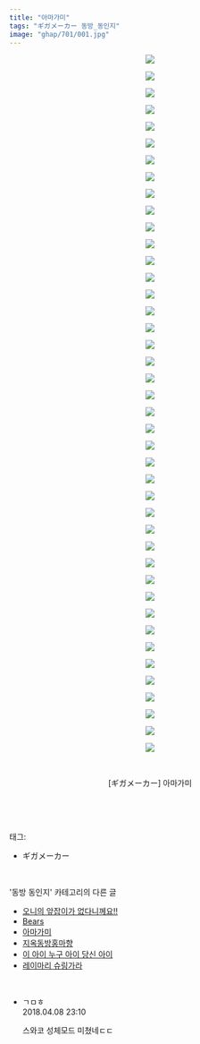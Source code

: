 ```yaml
---
title: "아마가미"
tags: "ギガメーカー 동방_동인지"
image: "ghap/701/001.jpg"
---
```

<div class="article">
<p style="text-align: center; clear: none; float: none;"><img src="{{ site.nasurl }}/ghap/701/001.jpg"/></p>
<p style="text-align: center; clear: none; float: none;"><img src="{{ site.nasurl }}/ghap/701/002.jpg"/></p>
<p style="text-align: center; clear: none; float: none;"><img src="{{ site.nasurl }}/ghap/701/003.jpg"/></p>
<p style="text-align: center; clear: none; float: none;"><img src="{{ site.nasurl }}/ghap/701/004.jpg"/></p>
<p style="text-align: center; clear: none; float: none;"><img src="{{ site.nasurl }}/ghap/701/005.jpg"/></p>
<p style="text-align: center; clear: none; float: none;"><img src="{{ site.nasurl }}/ghap/701/006.jpg"/></p>
<p style="text-align: center; clear: none; float: none;"><img src="{{ site.nasurl }}/ghap/701/007.jpg"/></p>
<p style="text-align: center; clear: none; float: none;"><img src="{{ site.nasurl }}/ghap/701/008.jpg"/></p>
<p style="text-align: center; clear: none; float: none;"><img src="{{ site.nasurl }}/ghap/701/009.jpg"/></p>
<p style="text-align: center; clear: none; float: none;"><img src="{{ site.nasurl }}/ghap/701/010.jpg"/></p>
<p style="text-align: center; clear: none; float: none;"><img src="{{ site.nasurl }}/ghap/701/011.jpg"/></p>
<p style="text-align: center; clear: none; float: none;"><img src="{{ site.nasurl }}/ghap/701/012.jpg"/></p>
<p style="text-align: center; clear: none; float: none;"><img src="{{ site.nasurl }}/ghap/701/013.jpg"/></p>
<p style="text-align: center; clear: none; float: none;"><img src="{{ site.nasurl }}/ghap/701/014.jpg"/></p>
<p style="text-align: center; clear: none; float: none;"><img src="{{ site.nasurl }}/ghap/701/015.jpg"/></p>
<p style="text-align: center; clear: none; float: none;"><img src="{{ site.nasurl }}/ghap/701/016.jpg"/></p>
<p style="text-align: center; clear: none; float: none;"><img src="{{ site.nasurl }}/ghap/701/017.jpg"/></p>
<p style="text-align: center; clear: none; float: none;"><img src="{{ site.nasurl }}/ghap/701/018.jpg"/></p>
<p style="text-align: center; clear: none; float: none;"><img src="{{ site.nasurl }}/ghap/701/019.jpg"/></p>
<p style="text-align: center; clear: none; float: none;"><img src="{{ site.nasurl }}/ghap/701/020.jpg"/></p>
<p style="text-align: center; clear: none; float: none;"><img src="{{ site.nasurl }}/ghap/701/021.jpg"/></p>
<p style="text-align: center; clear: none; float: none;"><img src="{{ site.nasurl }}/ghap/701/022.jpg"/></p>
<p style="text-align: center; clear: none; float: none;"><img src="{{ site.nasurl }}/ghap/701/023.jpg"/></p>
<p style="text-align: center; clear: none; float: none;"><img src="{{ site.nasurl }}/ghap/701/024.jpg"/></p>
<p style="text-align: center; clear: none; float: none;"><img src="{{ site.nasurl }}/ghap/701/025.jpg"/></p>
<p style="text-align: center; clear: none; float: none;"><img src="{{ site.nasurl }}/ghap/701/026.jpg"/></p>
<p style="text-align: center; clear: none; float: none;"><img src="{{ site.nasurl }}/ghap/701/027.jpg"/></p>
<p style="text-align: center; clear: none; float: none;"><img src="{{ site.nasurl }}/ghap/701/028.jpg"/></p>
<p style="text-align: center; clear: none; float: none;"><img src="{{ site.nasurl }}/ghap/701/029.jpg"/></p>
<p style="text-align: center; clear: none; float: none;"><img src="{{ site.nasurl }}/ghap/701/030.jpg"/></p>
<p style="text-align: center; clear: none; float: none;"><img src="{{ site.nasurl }}/ghap/701/031.jpg"/></p>
<p style="text-align: center; clear: none; float: none;"><img src="{{ site.nasurl }}/ghap/701/032.jpg"/></p>
<p style="text-align: center; clear: none; float: none;"><img src="{{ site.nasurl }}/ghap/701/033.jpg"/></p>
<p style="text-align: center; clear: none; float: none;"><img src="{{ site.nasurl }}/ghap/701/034.jpg"/></p>
<p style="text-align: center; clear: none; float: none;"><img src="{{ site.nasurl }}/ghap/701/035.jpg"/></p>
<p style="text-align: center; clear: none; float: none;"><img src="{{ site.nasurl }}/ghap/701/036.jpg"/></p>
<p style="text-align: center; clear: none; float: none;"><img src="{{ site.nasurl }}/ghap/701/037.jpg"/></p>
<p style="text-align: center; clear: none; float: none;"><img src="{{ site.nasurl }}/ghap/701/038.jpg"/></p>
<p style="text-align: center; clear: none; float: none;"><img src="{{ site.nasurl }}/ghap/701/039.jpg"/></p>
<p style="text-align: center; clear: none; float: none;"><img src="{{ site.nasurl }}/ghap/701/040.jpg"/></p>
<p style="text-align: center; clear: none; float: none;"><img src="{{ site.nasurl }}/ghap/701/041.jpg"/></p>
<p style="text-align: center; clear: none; float: none;"><img src="{{ site.nasurl }}/ghap/701/042.jpg"/></p>
<p style="text-align: center; clear: none; float: none;"><br/></p>
<p style="text-align: center; clear: none; float: none;">[ギガメーカー] 아마가미</p>
<p><br/></p>
</div><br/>
<div class="tagTrail">
<p>태그: </p>
<ul>
<li>ギガメーカー</li>
</ul>
</div><br/>
<div class="another">
<p>'동방 동인지' 카테고리의 다른 글</p>
<ul>
<li><a href="/2016-07-06-ghap_703">오니의 앞잡이가 없다니께요!!</a></li>
<li><a href="/2016-07-06-ghap_702">Bears</a></li>
<li><a href="/2016-07-06-ghap_701">아마가미</a></li>
<li><a href="/2016-07-06-ghap_700">지옥동방홍마향</a></li>
<li><a href="/2016-07-06-ghap_699">이 아이 누구 아이 당신 아이</a></li>
<li><a href="/2016-07-06-ghap_698">레이마리 슈링가라</a></li>
</ul>
</div><br/>
<div class="cb_module cb_fluid">
<div class="cb_wrt cb_profile">
<div class="comment">
<ul>
<li class="cb_thumb_off" id="comment15235637">
<div class="cb_comment_area">
<div class="cb_info_area">
<div class="cb_section">
<span class="cb_nick_name">ㄱㅁㅎ</span>
</div>
<div class="cb_section">
<span class="cb_date">2018.04.08 23:10 </span>
</div>
</div>
<div class="cb_dsc_comment">
<p class="cb_dsc">
											스와코 성체모드 미쳤네ㄷㄷ
										</p>
</div>
</div></li>
</ul>
</div>
</div><!-- commentList close -->
</div><br/>
